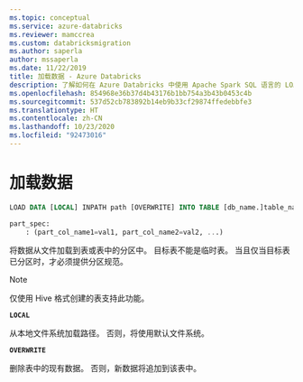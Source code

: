 ```yaml
---
ms.topic: conceptual
ms.service: azure-databricks
ms.reviewer: mamccrea
ms.custom: databricksmigration
ms.author: saperla
author: mssaperla
ms.date: 11/22/2019
title: 加载数据 - Azure Databricks
description: 了解如何在 Azure Databricks 中使用 Apache Spark SQL 语言的 LOAD DATA 语法。
ms.openlocfilehash: 854968e36b37d4b43176b1bb754a3b43b0453c4b
ms.sourcegitcommit: 537d52cb783892b14eb9b33cf29874ffedebbfe3
ms.translationtype: HT
ms.contentlocale: zh-CN
ms.lasthandoff: 10/23/2020
ms.locfileid: "92473016"
---
```

# <a name="load-data"></a>加载数据

```sql
LOAD DATA [LOCAL] INPATH path [OVERWRITE] INTO TABLE [db_name.]table_name [PARTITION part_spec]

part_spec:
    : (part_col_name1=val1, part_col_name2=val2, ...)
```

将数据从文件加载到表或表中的分区中。 目标表不能是临时表。 当且仅当目标表已分区时，才必须提供分区规范。

> [!NOTE]
>
> 仅使用 Hive 格式创建的表支持此功能。

**`LOCAL`**

从本地文件系统加载路径。 否则，将使用默认文件系统。

**`OVERWRITE`**

删除表中的现有数据。 否则，新数据将追加到该表中。